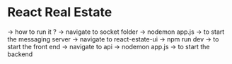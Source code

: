 # React Real Estate 

-> how to run it ?
-> navigate to socket folder -> nodemon app.js -> to start the messaging server
-> navigate to react-estate-ui -> npm run dev -> to start the front end
-> navigate to api -> nodemon app.js -> to start the backend
